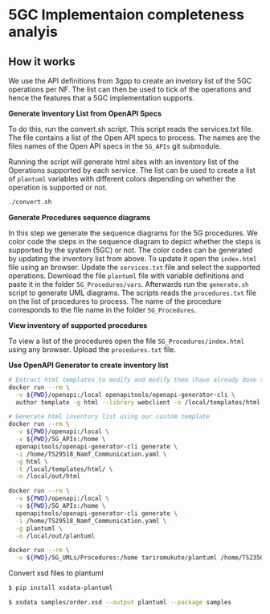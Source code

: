 # 5GC Implementaion completeness analyis

## How it works

We use the API definitions from 3gpp to create an invetory list of the 5GC operations per NF. The list can then be used to tick of the operations and hence the features that a 5GC implementation supports.

**Generate Inventory List from OpenAPI Specs**

To do this, run the convert.sh script. This script reads the services.txt file. The file contains a list of the Open API specs to process. The names are the files names of the Open API specs in the `5G_APIs` git submodule.

Running the script will generate html sites with an inventory list of the Operations supported by each service. The list can be used to create a list of `plantuml` variables with different colors depending on whether the operation is supported or not.

```bash
./convert.sh
```

**Generate Procedures sequence diagrams**

In this step we generate the sequence diagrams for the 5G procedures. We color code the steps in the sequence diagram to depict whether the steps is supported by the system (5GC) or not. The color codes can be generated by updating the inventory list from above. To update it open the `index.html` file using an browser. Update the `services.txt` file and select the supported operations. Download the file `plantuml` file with variable definitions and paste it in the folder `5G_Procedures/vars`. Afterwards run the `generate.sh` script to generate UML diagrams. The scripts reads the `procedures.txt` file on the list of procedures to process. The name of the procedure corresponds to the file name in the folder `5G_Procedures`.

**View inventory of supported procedures**

To view a list of the procedures open the file `5G_Procedures/index.html` using any browser. Upload the `procedures.txt` file.

**Use OpenAPI Generator to create inventory list**
```bash
# Extract html templates to modify and modify them (have already done so, see sample/templates/html)
docker run --rm \
  -v ${PWD}/openapi:/local openapitools/openapi-generator-cli \
  author template -g html --library webclient -o /local/templates/html

# Generate html inventory list using our custom template
docker run --rm \
  -v ${PWD}/openapi:/local \
  -v ${PWD}/5G_APIs:/home \
  openapitools/openapi-generator-cli generate \
  -i /home/TS29518_Namf_Communication.yaml \
  -g html \
  -t /local/templates/html/ \
  -o /local/out/html

docker run --rm \
  -v ${PWD}/openapi:/local \
  -v ${PWD}/5G_APIs:/home \
  openapitools/openapi-generator-cli generate \
  -i /home/TS29518_Namf_Communication.yaml \
  -g plantuml \
  -o /local/out/plantuml
```

```bash
docker run --rm \
  -v ${PWD}/5G_UMLs/Procedures:/home tariromukute/plantuml /home/TS23502_Registration.puml
```

Convert xsd files to plantuml

```bash
$ pip install xsdata-plantuml

$ xsdata samples/order.xsd --output plantuml --package samples
```